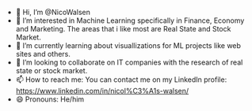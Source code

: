 - 👋 Hi, I’m @NicoWalsen
- 👀 I’m interested in Machine Learning specifically in Finance, Economy and Marketing. The areas that i like most are Real State and Stock Market.
- 🌱 I’m currently learning about visuallizations for ML projects like web sites and others.
- 💞️ I’m looking to collaborate on IT companies with the research of real state or stock market.
- 📫 How to reach me: You can contact me on my LinkedIn profile: https://www.linkedin.com/in/nicol%C3%A1s-walsen/
- 😄 Pronouns: He/him 


<!---
NicoWalsen/NicoWalsen is a ✨ special ✨ repository because its `README.md` (this file) appears on your GitHub profile.
You can click the Preview link to take a look at your changes.
--->
